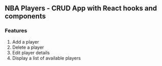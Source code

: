 ## NBA Players - CRUD App with React hooks and components
### Features
1. Add a player
2. Delete a player
3. Edit player details
4. Display a list of available players

### 
